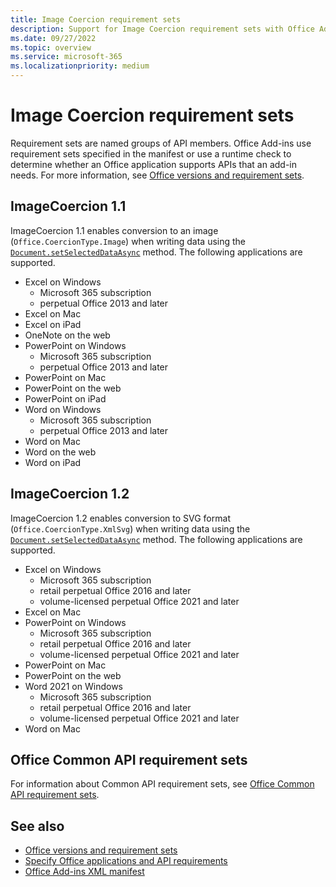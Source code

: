 ```yaml
---
title: Image Coercion requirement sets
description: Support for Image Coercion requirement sets with Office Add-ins across Excel, OneNote, PowerPoint, and Word.
ms.date: 09/27/2022
ms.topic: overview
ms.service: microsoft-365
ms.localizationpriority: medium
---
```


# Image Coercion requirement sets

Requirement sets are named groups of API members. Office Add-ins use requirement sets specified in the manifest or use a runtime check to determine whether an Office application supports APIs that an add-in needs. For more information, see [Office versions and requirement sets](/office/dev/add-ins/develop/office-versions-and-requirement-sets).

## ImageCoercion 1.1

ImageCoercion 1.1 enables conversion to an image (`Office.CoercionType.Image`) when writing data using the [`Document.setSelectedDataAsync`](/javascript/api/office/office.document#office-office-document-getselecteddataasync-member(1)) method. The following applications are supported.

- Excel on Windows
  - Microsoft 365 subscription
  - perpetual Office 2013 and later
- Excel on Mac
- Excel on iPad
- OneNote on the web
- PowerPoint on Windows
  - Microsoft 365 subscription
  - perpetual Office 2013 and later
- PowerPoint on Mac
- PowerPoint on the web
- PowerPoint on iPad
- Word on Windows
  - Microsoft 365 subscription
  - perpetual Office 2013 and later
- Word on Mac
- Word on the web
- Word on iPad

## ImageCoercion 1.2

ImageCoercion 1.2 enables conversion to SVG format (`Office.CoercionType.XmlSvg`) when writing data using the [`Document.setSelectedDataAsync`](/javascript/api/office/office.document#office-office-document-getselecteddataasync-member(1)) method. The following applications are supported.

- Excel on Windows
  - Microsoft 365 subscription
  - retail perpetual Office 2016 and later
  - volume-licensed perpetual Office 2021 and later
- Excel on Mac
- PowerPoint on Windows
  - Microsoft 365 subscription
  - retail perpetual Office 2016 and later
  - volume-licensed perpetual Office 2021 and later
- PowerPoint on Mac
- PowerPoint on the web
- Word 2021 on Windows
  - Microsoft 365 subscription
  - retail perpetual Office 2016 and later
  - volume-licensed perpetual Office 2021 and later
- Word on Mac

## Office Common API requirement sets

For information about Common API requirement sets, see [Office Common API requirement sets](office-add-in-requirement-sets.md).

## See also

- [Office versions and requirement sets](/office/dev/add-ins/develop/office-versions-and-requirement-sets)
- [Specify Office applications and API requirements](/office/dev/add-ins/develop/specify-office-hosts-and-api-requirements)
- [Office Add-ins XML manifest](/office/dev/add-ins/develop/add-in-manifests)
